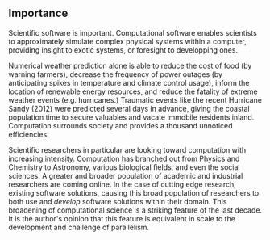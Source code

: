 
Importance
----------

Scientific software is important.  Computational software enables scientists to approximately simulate complex physical systems within a computer, providing insight to exotic systems, or foresight to developping ones.  

Numerical weather prediction alone is able to reduce the cost of food (by warning farmers), decrease the frequency of power outages (by anticipating spikes in temperature and climate control usage), inform the location of renewable energy resources, and reduce the fatality of extreme weather events (e.g. hurricanes.)  Traumatic events like the recent Hurricane Sandy (2012) were predicted several days in advance, giving the coastal population time to secure valuables and vacate immobile residents inland.  Computation surrounds society and provides a thousand unnoticed efficiencies.

Scientific researchers in particular are looking toward computation with increasing intensity.  Computation has branched out from Physics and Chemistry to Astronomy, various biological fields, and even the social sciences.  A greater and broader population of academic and industrial researchers are coming online.  In the case of cutting edge research, existing software solutions, causing this broad population of researchers to both use and *develop* software solutions within their domain.  This broadening of computational science is a striking feature of the last decade. It is the author's opinion that this feature is equivalent in scale to the development and challenge of parallelism.
